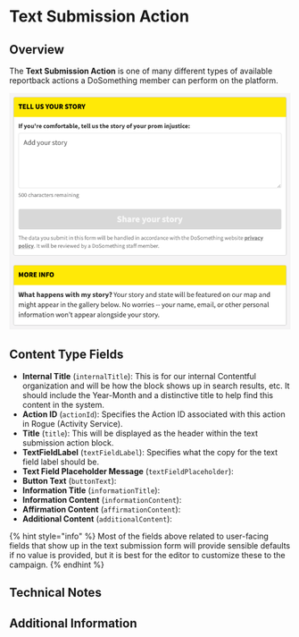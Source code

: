 # Text Submission Action

## Overview

The **Text Submission Action** is one of many different types of available reportback actions a DoSomething member can perform on the platform.

![Example Text Submission Action](../../.gitbook/assets/text-submission-action-user-interface.png)

## Content Type Fields

- **Internal Title** (`internalTitle`): This is for our internal Contentful organization and will be how the block shows up in search results, etc. It should include the Year-Month and a distinctive title to help find this content in the system.
- **Action ID** (`actionId`): Specifies the Action ID associated with this action in Rogue (Activity Service).
- **Title** (`title`): This will be displayed as the header within the text submission action block.
- **TextFieldLabel** (`textFieldLabel`): Specifies what the copy for the text field label should be.
- **Text Field Placeholder Message** (`textFieldPlaceholder`):
- **Button Text** (`buttonText`):
- **Information Title** (`informationTitle`):
- **Information Content** (`informationContent`):
- **Affirmation Content** (`affirmationContent`):
- **Additional Content** (`additionalContent`):

{% hint style="info" %}
Most of the fields above related to user-facing fields that show up in the text submission form will provide sensible defaults if no value is provided, but it is best for the editor to customize these to the campaign.
{% endhint %}

## Technical Notes

<!-- Important information regarding how this content type behaves on the platform and code flow. -->

## Additional Information

<!-- Extra information that could be helpful. -->
